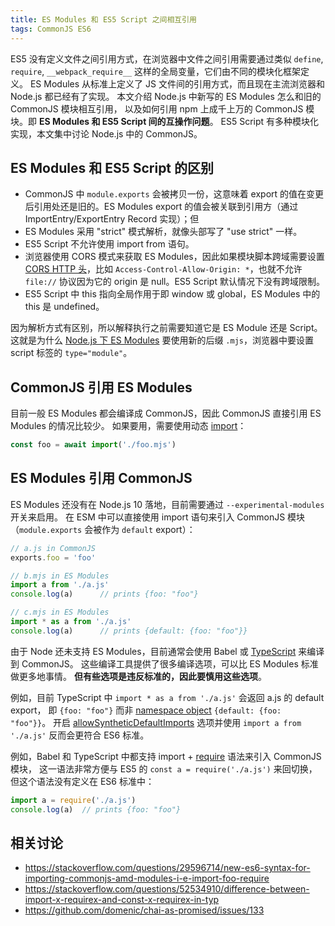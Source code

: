 ```yaml
---
title: ES Modules 和 ES5 Script 之间相互引用
tags: CommonJS ES6
---
```


ES5 没有定义文件之间引用方式，在浏览器中文件之间引用需要通过类似
`define`, `require`, `__webpack_require__` 这样的全局变量，它们由不同的模块化框架定义。
ES Modules 从标准上定义了 JS 文件间的引用方式，而且现在主流浏览器和 Node.js 都已经有了实现。
本文介绍 Node.js 中新写的 ES Modules 怎么和旧的 CommonJS 模块相互引用，
以及如何引用 npm 上成千上万的 CommonJS 模块。即 **ES Modules 和 ES5 Script 间的互操作问题**。
ES5 Script 有多种模块化实现，本文集中讨论 Node.js 中的 CommonJS。

<!--more-->

## ES Modules 和 ES5 Script 的区别

* CommonJS 中 `module.exports` 会被拷贝一份，这意味着 export 的值在变更后引用处还是旧的。ES Modules export 的值会被关联到引用方（通过 ImportEntry/ExportEntry Record 实现）；但 
* ES Modules 采用 "strict" 模式解析，就像头部写了 "use strict" 一样。
* ES5 Script 不允许使用 import from 语句。 
* 浏览器使用 CORS 模式来获取 ES Modules，因此如果模块脚本跨域需要设置 [CORS HTTP 头][cors]，比如 `Access-Control-Allow-Origin: *`，也就不允许 `file://` 协议因为它的 origin 是 null。ES5 Script 默认情况下没有跨域限制。
* ES5 Script 中 this 指向全局作用于即 window 或 global，ES Modules 中的 this 是 undefined。

因为解析方式有区别，所以解释执行之前需要知道它是 ES Module 还是 Script。
这就是为什么 [Node.js 下 ES Modules][node-esm] 要使用新的后缀 `.mjs`，浏览器中要设置 script 标签的 `type="module"`。

## CommonJS 引用 ES Modules

目前一般 ES Modules 都会编译成 CommonJS，因此 CommonJS 直接引用 ES Modules 的情况比较少。
如果要用，需要使用动态 [import][import]：

```javascript
const foo = await import('./foo.mjs')
```

## ES Modules 引用 CommonJS

ES Modules 还没有在 Node.js 10 落地，目前需要通过 `--experimental-modules` 开关来启用。
在 ESM 中可以直接使用 import 语句来引入 CommonJS 模块（`module.exports` 会被作为 `default` export）：

```javascript
// a.js in CommonJS
exports.foo = 'foo'

// b.mjs in ES Modules
import a from './a.js'
console.log(a)      // prints {foo: "foo"}

// c.mjs in ES Modules
import * as a from './a.js'
console.log(a)      // prints {default: {foo: "foo"}}
```

由于 Node 还未支持 ES Modules，目前通常会使用 Babel 或 [TypeScript][tsc] 来编译到 CommonJS。
这些编译工具提供了很多编译选项，可以比 ES Modules 标准做更多地事情。
**但有些选项是违反标准的，因此要慎用这些选项**。

例如，目前 TypeScript 中 `import * as a from './a.js'` 会返回 a.js 的 default export，
即 `{foo: "foo"}` 而非 [namespace object][namespace object] `{default: {foo: "foo"}}`。
开启 [allowSyntheticDefaultImports][allowSyntheticDefaultImports] 选项并使用
`import a from './a.js'` 反而会更符合 ES6 标准。

例如，Babel 和 TypeScript 中都支持 import + [require][require] 语法来引入 CommonJS 模块，
这一语法非常方便与 ES5 的 `const a = require('./a.js')` 来回切换，但这个语法没有定义在 ES6 标准中：

```javascript
import a = require('./a.js')
console.log(a)  // prints {foo: "foo"}
```

## 相关讨论

* <https://stackoverflow.com/questions/29596714/new-es6-syntax-for-importing-commonjs-amd-modules-i-e-import-foo-require>
* <https://stackoverflow.com/questions/52534910/difference-between-import-x-requirex-and-const-x-requirex-in-typ>
* <https://github.com/domenic/chai-as-promised/issues/133>

[cors]: /2015/10/10/cross-origin.html
[require]: https://nodejs.org/api/modules.html#modules_all_together
[import]: https://developer.mozilla.org/en-US/docs/Web/JavaScript/Reference/Statements/import
[node-esm]: http://2ality.com/2017/09/native-esm-node.html
[tsc]: https://www.typescriptlang.org/docs/tutorial.html
[namespace object]: http://www.ecma-international.org/ecma-262/6.0/index.html#sec-module-namespace-objects
[allowSyntheticDefaultImports]: https://www.typescriptlang.org/docs/handbook/compiler-options.html
